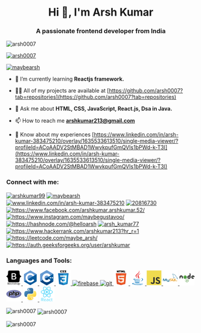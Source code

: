 <h1 align="center">Hi 👋, I'm Arsh Kumar</h1>
<h3 align="center">A passionate frontend developer from India</h3>

<p align="left"> <img src="https://komarev.com/ghpvc/?username=arsh0007&label=Profile%20views&color=0e75b6&style=flat" alt="arsh0007" /> </p>

<p align="left"> <a href="https://github.com/ryo-ma/github-profile-trophy"><img src="https://github-profile-trophy.vercel.app/?username=arsh0007" alt="arsh0007" /></a> </p>

<p align="left"> <a href="https://twitter.com/maybearsh" target="blank"><img src="https://img.shields.io/twitter/follow/maybearsh?logo=twitter&style=for-the-badge" alt="maybearsh" /></a> </p>

- 🌱 I’m currently learning **Reactjs framework.**

- 👨‍💻 All of my projects are available at [https://github.com/arsh0007?tab=repositories](https://github.com/arsh0007?tab=repositories)

- 💬 Ask me about **HTML, CSS, JavaScript, React.js, Dsa in Java.**

- 📫 How to reach me **arshkumar213@gmail.com**

- 📄 Know about my experiences [https://www.linkedin.com/in/arsh-kumar-383475210/overlay/1635533613510/single-media-viewer/?profileId=ACoAADV2StMBAD1WwvkpufGmQVIs1bPWd-k-T3I](https://www.linkedin.com/in/arsh-kumar-383475210/overlay/1635533613510/single-media-viewer/?profileId=ACoAADV2StMBAD1WwvkpufGmQVIs1bPWd-k-T3I)

<h3 align="left">Connect with me:</h3>
<p align="left">
<a href="https://codepen.io/arshkumar99" target="blank"><img align="center" src="https://raw.githubusercontent.com/rahuldkjain/github-profile-readme-generator/master/src/images/icons/Social/codepen.svg" alt="arshkumar99" height="30" width="40" /></a>
<a href="https://twitter.com/maybearsh" target="blank"><img align="center" src="https://raw.githubusercontent.com/rahuldkjain/github-profile-readme-generator/master/src/images/icons/Social/twitter.svg" alt="maybearsh" height="30" width="40" /></a>
<a href="https://linkedin.com/in/www.linkedin.com/in/arsh-kumar-383475210" target="blank"><img align="center" src="https://raw.githubusercontent.com/rahuldkjain/github-profile-readme-generator/master/src/images/icons/Social/linked-in-alt.svg" alt="www.linkedin.com/in/arsh-kumar-383475210" height="30" width="40" /></a>
<a href="https://stackoverflow.com/users/20816730" target="blank"><img align="center" src="https://raw.githubusercontent.com/rahuldkjain/github-profile-readme-generator/master/src/images/icons/Social/stack-overflow.svg" alt="20816730" height="30" width="40" /></a>
<a href="https://fb.com/https://www.facebook.com/arshkumar.arshkumar.52/" target="blank"><img align="center" src="https://raw.githubusercontent.com/rahuldkjain/github-profile-readme-generator/master/src/images/icons/Social/facebook.svg" alt="https://www.facebook.com/arshkumar.arshkumar.52/" height="30" width="40" /></a>
<a href="https://instagram.com/https://www.instagram.com/maybegustavoo/" target="blank"><img align="center" src="https://raw.githubusercontent.com/rahuldkjain/github-profile-readme-generator/master/src/images/icons/Social/instagram.svg" alt="https://www.instagram.com/maybegustavoo/" height="30" width="40" /></a>
<a href="https://hashnode.com/https://hashnode.com/@helloarsh" target="blank"><img align="center" src="https://raw.githubusercontent.com/rahuldkjain/github-profile-readme-generator/master/src/images/icons/Social/hashnode.svg" alt="https://hashnode.com/@helloarsh" height="30" width="40" /></a>
<a href="https://www.codechef.com/users/arsh_kumar77" target="blank"><img align="center" src="https://cdn.jsdelivr.net/npm/simple-icons@3.1.0/icons/codechef.svg" alt="arsh_kumar77" height="30" width="40" /></a>
<a href="https://www.hackerrank.com/https://www.hackerrank.com/arshkumar213?hr_r=1" target="blank"><img align="center" src="https://raw.githubusercontent.com/rahuldkjain/github-profile-readme-generator/master/src/images/icons/Social/hackerrank.svg" alt="https://www.hackerrank.com/arshkumar213?hr_r=1" height="30" width="40" /></a>
<a href="https://www.leetcode.com/https://leetcode.com/maybe_arsh/" target="blank"><img align="center" src="https://raw.githubusercontent.com/rahuldkjain/github-profile-readme-generator/master/src/images/icons/Social/leet-code.svg" alt="https://leetcode.com/maybe_arsh/" height="30" width="40" /></a>
<a href="https://auth.geeksforgeeks.org/user/https://auth.geeksforgeeks.org/user/arshkumar" target="blank"><img align="center" src="https://raw.githubusercontent.com/rahuldkjain/github-profile-readme-generator/master/src/images/icons/Social/geeks-for-geeks.svg" alt="https://auth.geeksforgeeks.org/user/arshkumar" height="30" width="40" /></a>
</p>

<h3 align="left">Languages and Tools:</h3>
<p align="left"> <a href="https://getbootstrap.com" target="_blank" rel="noreferrer"> <img src="https://raw.githubusercontent.com/devicons/devicon/master/icons/bootstrap/bootstrap-plain-wordmark.svg" alt="bootstrap" width="40" height="40"/> </a> <a href="https://www.cprogramming.com/" target="_blank" rel="noreferrer"> <img src="https://raw.githubusercontent.com/devicons/devicon/master/icons/c/c-original.svg" alt="c" width="40" height="40"/> </a> <a href="https://www.w3schools.com/cpp/" target="_blank" rel="noreferrer"> <img src="https://raw.githubusercontent.com/devicons/devicon/master/icons/cplusplus/cplusplus-original.svg" alt="cplusplus" width="40" height="40"/> </a> <a href="https://www.w3schools.com/css/" target="_blank" rel="noreferrer"> <img src="https://raw.githubusercontent.com/devicons/devicon/master/icons/css3/css3-original-wordmark.svg" alt="css3" width="40" height="40"/> </a> <a href="https://firebase.google.com/" target="_blank" rel="noreferrer"> <img src="https://www.vectorlogo.zone/logos/firebase/firebase-icon.svg" alt="firebase" width="40" height="40"/> </a> <a href="https://git-scm.com/" target="_blank" rel="noreferrer"> <img src="https://www.vectorlogo.zone/logos/git-scm/git-scm-icon.svg" alt="git" width="40" height="40"/> </a> <a href="https://www.w3.org/html/" target="_blank" rel="noreferrer"> <img src="https://raw.githubusercontent.com/devicons/devicon/master/icons/html5/html5-original-wordmark.svg" alt="html5" width="40" height="40"/> </a> <a href="https://www.java.com" target="_blank" rel="noreferrer"> <img src="https://raw.githubusercontent.com/devicons/devicon/master/icons/java/java-original.svg" alt="java" width="40" height="40"/> </a> <a href="https://developer.mozilla.org/en-US/docs/Web/JavaScript" target="_blank" rel="noreferrer"> <img src="https://raw.githubusercontent.com/devicons/devicon/master/icons/javascript/javascript-original.svg" alt="javascript" width="40" height="40"/> </a> <a href="https://www.mysql.com/" target="_blank" rel="noreferrer"> <img src="https://raw.githubusercontent.com/devicons/devicon/master/icons/mysql/mysql-original-wordmark.svg" alt="mysql" width="40" height="40"/> </a> <a href="https://nodejs.org" target="_blank" rel="noreferrer"> <img src="https://raw.githubusercontent.com/devicons/devicon/master/icons/nodejs/nodejs-original-wordmark.svg" alt="nodejs" width="40" height="40"/> </a> <a href="https://www.php.net" target="_blank" rel="noreferrer"> <img src="https://raw.githubusercontent.com/devicons/devicon/master/icons/php/php-original.svg" alt="php" width="40" height="40"/> </a> <a href="https://www.python.org" target="_blank" rel="noreferrer"> <img src="https://raw.githubusercontent.com/devicons/devicon/master/icons/python/python-original.svg" alt="python" width="40" height="40"/> </a> <a href="https://reactjs.org/" target="_blank" rel="noreferrer"> <img src="https://raw.githubusercontent.com/devicons/devicon/master/icons/react/react-original-wordmark.svg" alt="react" width="40" height="40"/> </a> </p>

<p><img align="left" src="https://github-readme-stats.vercel.app/api/top-langs?username=arsh0007&show_icons=true&locale=en&layout=compact" alt="arsh0007" /></p>

<p>&nbsp;<img align="center" src="https://github-readme-stats.vercel.app/api?username=arsh0007&show_icons=true&locale=en" alt="arsh0007" /></p>

<p><img align="center" src="https://github-readme-streak-stats.herokuapp.com/?user=arsh0007&" alt="arsh0007" /></p>
